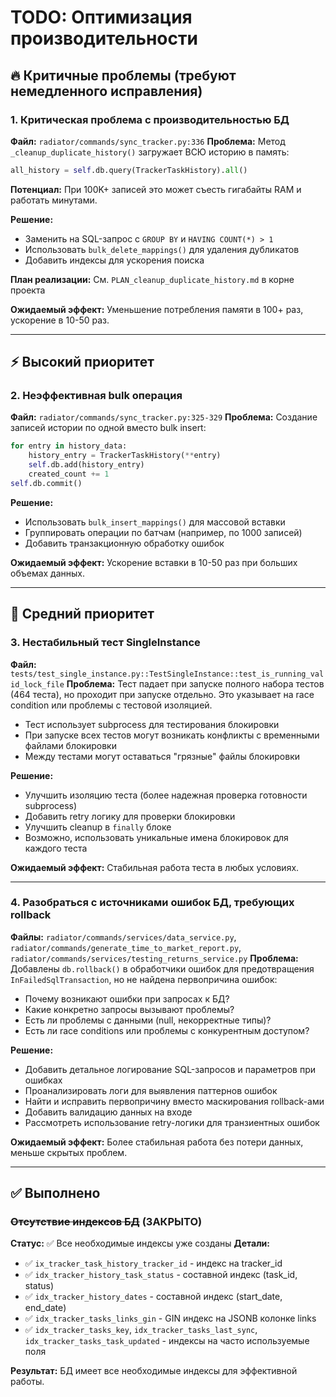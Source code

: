 # TODO: Оптимизация производительности

## 🔥 Критичные проблемы (требуют немедленного исправления)

### 1. Критическая проблема с производительностью БД
**Файл:** `radiator/commands/sync_tracker.py:336`
**Проблема:** Метод `_cleanup_duplicate_history()` загружает ВСЮ историю в память:
```python
all_history = self.db.query(TrackerTaskHistory).all()
```
**Потенциал:** При 100K+ записей это может съесть гигабайты RAM и работать минутами.

**Решение:**
- Заменить на SQL-запрос с `GROUP BY` и `HAVING COUNT(*) > 1`
- Использовать `bulk_delete_mappings()` для удаления дубликатов
- Добавить индексы для ускорения поиска

**План реализации:** См. `PLAN_cleanup_duplicate_history.md` в корне проекта

**Ожидаемый эффект:** Уменьшение потребления памяти в 100+ раз, ускорение в 10-50 раз.

---

## ⚡ Высокий приоритет

### 2. Неэффективная bulk операция
**Файл:** `radiator/commands/sync_tracker.py:325-329`
**Проблема:** Создание записей истории по одной вместо bulk insert:
```python
for entry in history_data:
    history_entry = TrackerTaskHistory(**entry)
    self.db.add(history_entry)
    created_count += 1
self.db.commit()
```

**Решение:**
- Использовать `bulk_insert_mappings()` для массовой вставки
- Группировать операции по батчам (например, по 1000 записей)
- Добавить транзакционную обработку ошибок

**Ожидаемый эффект:** Ускорение вставки в 10-50 раз при больших объемах данных.

---

## 💾 Средний приоритет

### 3. Нестабильный тест SingleInstance
**Файл:** `tests/test_single_instance.py::TestSingleInstance::test_is_running_valid_lock_file`
**Проблема:** Тест падает при запуске полного набора тестов (464 теста), но проходит при запуске отдельно. Это указывает на race condition или проблемы с тестовой изоляцией.
- Тест использует subprocess для тестирования блокировки
- При запуске всех тестов могут возникать конфликты с временными файлами блокировки
- Между тестами могут оставаться "грязные" файлы блокировки

**Решение:**
- Улучшить изоляцию теста (более надежная проверка готовности subprocess)
- Добавить retry логику для проверки блокировки
- Улучшить cleanup в `finally` блоке
- Возможно, использовать уникальные имена блокировок для каждого теста

**Ожидаемый эффект:** Стабильная работа теста в любых условиях.

---

### 4. Разобраться с источниками ошибок БД, требующих rollback
**Файлы:** `radiator/commands/services/data_service.py`, `radiator/commands/generate_time_to_market_report.py`, `radiator/commands/services/testing_returns_service.py`
**Проблема:** Добавлены `db.rollback()` в обработчики ошибок для предотвращения `InFailedSqlTransaction`, но не найдена первопричина ошибок:
- Почему возникают ошибки при запросах к БД?
- Какие конкретно запросы вызывают проблемы?
- Есть ли проблемы с данными (null, некорректные типы)?
- Есть ли race conditions или проблемы с конкурентным доступом?

**Решение:**
- Добавить детальное логирование SQL-запросов и параметров при ошибках
- Проанализировать логи для выявления паттернов ошибок
- Найти и исправить первопричину вместо маскирования rollback-ами
- Добавить валидацию данных на входе
- Рассмотреть использование retry-логики для транзиентных ошибок

**Ожидаемый эффект:** Более стабильная работа без потери данных, меньше скрытых проблем.

---

## ✅ Выполнено

### ~~Отсутствие индексов БД~~ (ЗАКРЫТО)
**Статус:** ✅ Все необходимые индексы уже созданы
**Детали:**
- ✅ `ix_tracker_task_history_tracker_id` - индекс на tracker_id
- ✅ `idx_tracker_history_task_status` - составной индекс (task_id, status)
- ✅ `idx_tracker_history_dates` - составной индекс (start_date, end_date)
- ✅ `idx_tracker_tasks_links_gin` - GIN индекс на JSONB колонке links
- ✅ `idx_tracker_tasks_key`, `idx_tracker_tasks_last_sync`, `idx_tracker_tasks_task_updated` - индексы на часто используемые поля

**Результат:** БД имеет все необходимые индексы для эффективной работы.
